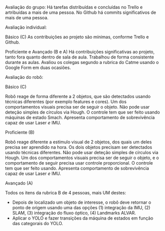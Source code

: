Avaliação do grupo:
Há tarefas distribuídas e concluídas no Trello e artribuídas a mais de uma pessoa.
No Github há commits significativos de mais de uma pessoa.


Avaliação individual:

Básico (C)
As contribuições ao projeto são mínimas, conforme Trello e Github.

Proficiente e Avançado (B e A)
Há contribuições significativas ao projeto, tanto fora quanto dentro de sala de aula.
Trabalhou de forma consistente durante as aulas.
Avaliou os colegas segundo a rubrica do Catme usando o Google Form em duas
ocasiões.


Avaliação do robô:

Básico (C)

Robô reage de forma diferente a 2 objetos, que são detectados usando técnicas diferentes (por exemplo features e cores).
Um dos comportamentos visuais precisa ser de seguir o objeto.
Não pode usar deteção simples de círculos via Hough.
O controle tem que ser feito usando máquinas de estado Smach.
Apresenta comportamento de sobrevivência capaz de usar Laser _e_ IMU.


Proficiente (B)

Robô reage diferente a estímulo visual de 2 objetos, dos quais um deles precisa ser aprendido na hora.
Os dois objetos precisam ser detectados usando técnicas diferentes.
Não pode usar deteção simples de círculos via Hough.
Um dos comportamentos visuais precisa ser de seguir o objeto, e o comportamento de seguir precisa usar controle proporcional.
O controle tem que ser feito usando.
Apresenta comportamento de sobrevivência capaz de usar Laser _e_ IMU.


Avançado (A)

Todos os itens da rubrica B de 4 pessoas, mais UM destes:
- Depois de localizado um objeto de interesse, o robô deve retornar o ponto de origem usando uma das opções (1) integração da IMU, (2) SLAM, (3) integração do fluxo óptico, (4) Landmarks ALVAR.
- Aplicar o YOLO e fazer transições da máquina de estados em função das categorais do YOLO.


